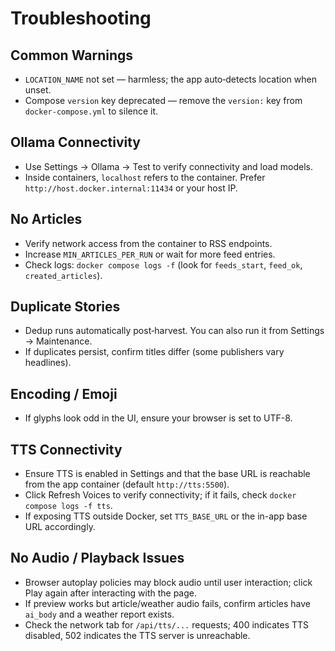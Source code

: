 # Troubleshooting

## Common Warnings

- `LOCATION_NAME` not set — harmless; the app auto‑detects location when unset.
- Compose `version` key deprecated — remove the `version:` key from `docker-compose.yml` to silence it.

## Ollama Connectivity

- Use Settings → Ollama → Test to verify connectivity and load models.
- Inside containers, `localhost` refers to the container. Prefer `http://host.docker.internal:11434` or your host IP.

## No Articles

- Verify network access from the container to RSS endpoints.
- Increase `MIN_ARTICLES_PER_RUN` or wait for more feed entries.
- Check logs: `docker compose logs -f` (look for `feeds_start`, `feed_ok`, `created_articles`).

## Duplicate Stories

- Dedup runs automatically post‑harvest. You can also run it from Settings → Maintenance.
- If duplicates persist, confirm titles differ (some publishers vary headlines).

## Encoding / Emoji

- If glyphs look odd in the UI, ensure your browser is set to UTF-8.

## TTS Connectivity

- Ensure TTS is enabled in Settings and that the base URL is reachable from the app container (default `http://tts:5500`).
- Click Refresh Voices to verify connectivity; if it fails, check `docker compose logs -f tts`.
- If exposing TTS outside Docker, set `TTS_BASE_URL` or the in-app base URL accordingly.

## No Audio / Playback Issues

- Browser autoplay policies may block audio until user interaction; click Play again after interacting with the page.
- If preview works but article/weather audio fails, confirm articles have `ai_body` and a weather report exists.
- Check the network tab for `/api/tts/...` requests; 400 indicates TTS disabled, 502 indicates the TTS server is unreachable.
